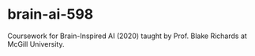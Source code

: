 # brain-ai-598
Coursework for Brain-Inspired AI (2020) taught by Prof. Blake Richards at McGill University.
